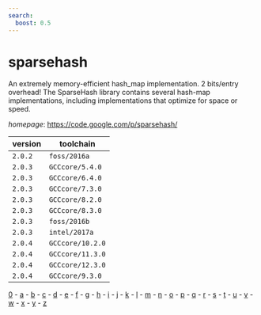 ```yaml
---
search:
  boost: 0.5
---
```

# sparsehash

An extremely memory-efficient hash_map  implementation. 2 bits/entry overhead! The SparseHash library  contains several hash-map implementations, including  implementations that optimize for space or speed.

*homepage*: <https://code.google.com/p/sparsehash/>

version | toolchain
--------|----------
``2.0.2`` | ``foss/2016a``
``2.0.3`` | ``GCCcore/5.4.0``
``2.0.3`` | ``GCCcore/6.4.0``
``2.0.3`` | ``GCCcore/7.3.0``
``2.0.3`` | ``GCCcore/8.2.0``
``2.0.3`` | ``GCCcore/8.3.0``
``2.0.3`` | ``foss/2016b``
``2.0.3`` | ``intel/2017a``
``2.0.4`` | ``GCCcore/10.2.0``
``2.0.4`` | ``GCCcore/11.3.0``
``2.0.4`` | ``GCCcore/12.3.0``
``2.0.4`` | ``GCCcore/9.3.0``

[0](../0/index.md) - [a](../a/index.md) - [b](../b/index.md) - [c](../c/index.md) - [d](../d/index.md) - [e](../e/index.md) - [f](../f/index.md) - [g](../g/index.md) - [h](../h/index.md) - [i](../i/index.md) - [j](../j/index.md) - [k](../k/index.md) - [l](../l/index.md) - [m](../m/index.md) - [n](../n/index.md) - [o](../o/index.md) - [p](../p/index.md) - [q](../q/index.md) - [r](../r/index.md) - [s](../s/index.md) - [t](../t/index.md) - [u](../u/index.md) - [v](../v/index.md) - [w](../w/index.md) - [x](../x/index.md) - [y](../y/index.md) - [z](../z/index.md)

